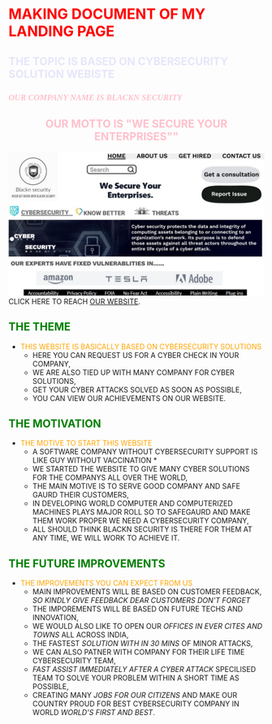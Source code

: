 # <span style="color: RED"> MAKING DOCUMENT OF MY LANDING PAGE </span>
## <span style="color: LAVENDER"> THE TOPIC IS BASED ON CYBERSECURITY SOLUTION WEBISTE </span>
### *<span style="color: PINK"> <span style="font-family:JOHN HANDY">OUR COMPANY NAME IS BLACKN SECURITY</span> </span>*
## <div align="center" style="color: PINK" style="font-family:ALGEBRAIN" > OUR MOTTO IS "WE SECURE YOUR ENTERPRISES""</div>
![LANDING PAGE IMAGE](LANDINGPAGE.jpeg)
<br>
CLICK HERE TO REACH [OUR WEBSITE](http://BLACKNSECURITY.com/ "Title").
## <span style="color: GREEN"> THE THEME </span>
* <span style="color: ORANGE">  THIS WEBSITE IS BASICALLY BASED ON CYBERSECURITY SOLUTIONS</span>
  * HERE YOU CAN REQUEST US FOR A CYBER CHECK IN YOUR COMPANY,
  * WE ARE ALSO TIED UP WITH MANY COMPANY FOR CYBER SOLUTIONS,
  * GET YOUR CYBER ATTACKS SOLVED AS SOON AS POSSIBLE,
  * YOU CAN VIEW OUR ACHIEVEMENTS ON OUR WEBSITE. 
## <span style="color: GREEN"> THE MOTIVATION </span>
* <span style="color: ORANGE">  THE MOTIVE TO START THIS WEBSITE </span>
  * A SOFTWARE COMPANY WITHOUT CYBERSECURITY SUPPORT IS LIKE GUY WITHOUT VACCINATION *
  * WE STARTED THE WEBSITE TO GIVE MANY CYBER SOLUTIONS FOR THE COMPANYS ALL OVER THE WORLD,
  * THE MAIN MOTIVE IS TO SERVE GOOD COMPANY AND SAFE GAURD THEIR CUSTOMERS,
  * IN DEVELOPING WORLD COMPUTER AND COMPUTERIZED MACHINES PLAYS MAJOR ROLL SO TO SAFEGAURD AND MAKE THEM WORK PROPER WE NEED A CYBERSECURITY COMPANY,
  * ALL SHOULD THINK BLACKN SECURITY IS THERE FOR THEM AT ANY TIME, WE WILL WORK TO ACHIEVE IT.
## <span style="color: GREEN"> THE FUTURE IMPROVEMENTS </span>
* <span style="color: ORANGE">  THE IMPROVEMENTS YOU CAN EXPECT FROM US  </span>
  * MAIN IMPROVEMENTS WILL BE BASED ON CUSTOMER FEEDBACK, *SO KINDLY GIVE FEEDBACK DEAR CUSTOMERS DON'T FORGET*
  * THE IMPOREMENTS WILL BE BASED ON FUTURE TECHS AND INNOVATION,
  * WE WOULD ALSO LIKE TO OPEN OUR *OFFICES IN EVER CITES AND TOWNS* ALL ACROSS INDIA,
  * THE FASTEST *SOLUTION WITH IN 30 MINS* OF MINOR ATTACKS,
  * WE CAN ALSO PATNER WITH COMPANY FOR THEIR LIFE TIME CYBERSECURITY TEAM,
  * *FAST ASSIST IMMEDIATELY AFTER A CYBER ATTACK* SPECILISED TEAM TO SOLVE YOUR PROBLEM WITHIN A SHORT TIME AS POSSIBLE,
  * CREATING MANY *JOBS FOR OUR CITIZENS* AND MAKE OUR COUNTRY PROUD FOR BEST CYBERSECURITY COMPANY IN WORLD *WORLD'S FIRST AND BEST*.
